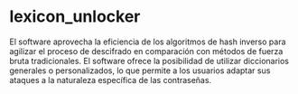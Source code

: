 # lexicon_unlocker
El software aprovecha la eficiencia de los algoritmos de hash inverso para agilizar el proceso de descifrado en comparación con métodos de fuerza bruta tradicionales. El software ofrece la posibilidad de utilizar diccionarios generales o personalizados, lo que permite a los usuarios adaptar sus ataques a la naturaleza específica de las contraseñas.
